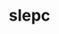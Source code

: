 ---
title: "slepc"
layout: cache
categories: [package, develop]
meta: {"compilers": ["cce@18.0.0", "gcc@11.4.0", "intel-oneapi-compilers@2024.1.0", "intel-oneapi-compilers@2025.1.0"], "num_specs": 186, "num_specs_by_stack": {"aws-pcluster-x86_64_v4": 38, "e4s": 75, "e4s-cray-rhel": 35, "e4s-neoverse-v2": 18, "e4s-oneapi": 20, "root": 186}, "oss": ["amzn2", "rhel8", "ubuntu22.04"], "platforms": ["linux"], "stacks": ["aws-pcluster-x86_64_v4", "e4s", "e4s-cray-rhel", "e4s-neoverse-v2", "e4s-oneapi", "root"], "targets": ["neoverse_v2", "x86_64_v3", "x86_64_v4"], "versions": ["3.23.0", "3.23.1"]}
spec_details: [{"compiler": "cce@18.0.0", "hash": "27gfxuhz5pes45gt76txolx5jkbp5k72", "os": "rhel8", "platform": "linux", "size": "-", "stacks": ["e4s-cray-rhel", "root"], "target": "x86_64_v3", "variants": ["+arpack", "~blopex", "build_system=generic", "~cuda", "~hpddm", "~rocm"], "versions": ["3.23.0"]}, {"compiler": "cce@18.0.0", "hash": "2bsawpqda7w7mj6xophmtef6mgb7ih33", "os": "rhel8", "platform": "linux", "size": "-", "stacks": ["e4s-cray-rhel", "root"], "target": "x86_64_v3", "variants": ["+arpack", "~blopex", "build_system=generic", "~cuda", "~hpddm", "~rocm"], "versions": ["3.23.1"]}, {"compiler": "intel-oneapi-compilers@2024.1.0", "hash": "2f6zjyigig2voe5uvmkeijcrdkrtgobh", "os": "amzn2", "platform": "linux", "size": "-", "stacks": ["aws-pcluster-x86_64_v4", "root"], "target": "x86_64_v4", "variants": ["~arpack", "~blopex", "build_system=generic", "~cuda", "~hpddm", "~rocm"], "versions": ["3.23.1"]}, {"compiler": "cce@18.0.0", "hash": "2i43zg6q4o3pk3lwzytka7blilibeumo", "os": "rhel8", "platform": "linux", "size": "-", "stacks": ["e4s-cray-rhel", "root"], "target": "x86_64_v3", "variants": ["+arpack", "~blopex", "build_system=generic", "~cuda", "~hpddm", "~rocm"], "versions": ["3.23.1"]}, {"compiler": "gcc@11.4.0", "hash": "2j65cq6zdee5sfxeg4gl2dbmkjtacb7h", "os": "ubuntu22.04", "platform": "linux", "size": "-", "stacks": ["e4s", "root"], "target": "x86_64_v3", "variants": ["+arpack", "~blopex", "build_system=generic", "~cuda", "~hpddm", "~rocm"], "versions": ["3.23.0"]}, {"compiler": "intel-oneapi-compilers@2025.1.0", "hash": "2lrkicjzwke3qc2zz6slg7zepv7ij5d4", "os": "ubuntu22.04", "platform": "linux", "size": "-", "stacks": ["e4s-oneapi", "root"], "target": "x86_64_v3", "variants": ["+arpack", "~blopex", "build_system=generic", "~cuda", "~hpddm", "~rocm"], "versions": ["3.23.0"]}, {"compiler": "gcc@11.4.0", "hash": "2oslyfpttppssawlw45xytoulqevx2d5", "os": "ubuntu22.04", "platform": "linux", "size": "-", "stacks": ["e4s", "root"], "target": "x86_64_v3", "variants": ["+arpack", "~blopex", "build_system=generic", "+cuda", "cuda_arch:=80", "~hpddm", "~rocm"], "versions": ["3.23.1"]}, {"compiler": "gcc@11.4.0", "hash": "2oufbbbqmympg25sapx33dacvyo7wbsm", "os": "ubuntu22.04", "platform": "linux", "size": "-", "stacks": ["e4s", "root"], "target": "x86_64_v3", "variants": ["+arpack", "~blopex", "build_system=generic", "+cuda", "cuda_arch:=90", "~hpddm", "~rocm"], "versions": ["3.23.1"]}, {"compiler": "gcc@11.4.0", "hash": "33kohiuxbpkuro45ixppny3dpjsl5tb4", "os": "ubuntu22.04", "platform": "linux", "size": "-", "stacks": ["e4s", "root"], "target": "x86_64_v3", "variants": ["+arpack", "~blopex", "build_system=generic", "~cuda", "~hpddm", "~rocm"], "versions": ["3.23.1"]}, {"compiler": "gcc@11.4.0", "hash": "3hkb3w25e2xmkp3rmkn2rghjlxq5jt53", "os": "ubuntu22.04", "platform": "linux", "size": "-", "stacks": ["e4s", "root"], "target": "x86_64_v3", "variants": ["+arpack", "~blopex", "build_system=generic", "+cuda", "cuda_arch:=80", "~hpddm", "~rocm"], "versions": ["3.23.1"]}, {"compiler": "intel-oneapi-compilers@2024.1.0", "hash": "3nkhobrlkq36rhie734tv4v7qwump4j2", "os": "amzn2", "platform": "linux", "size": "-", "stacks": ["aws-pcluster-x86_64_v4", "root"], "target": "x86_64_v3", "variants": ["~arpack", "~blopex", "build_system=generic", "~cuda", "~hpddm", "~rocm"], "versions": ["3.23.1"]}, {"compiler": "gcc@11.4.0", "hash": "3prm4jyogqxvizmjqr6nxoxlmjdno5sq", "os": "ubuntu22.04", "platform": "linux", "size": "-", "stacks": ["e4s", "root"], "target": "x86_64_v3", "variants": ["+arpack", "~blopex", "build_system=generic", "~cuda", "~hpddm", "~rocm"], "versions": ["3.23.0"]}, {"compiler": "intel-oneapi-compilers@2024.1.0", "hash": "3ta6lndnx6p2sesaxz73cqxbqkhghfjx", "os": "amzn2", "platform": "linux", "size": "-", "stacks": ["aws-pcluster-x86_64_v4", "root"], "target": "x86_64_v3", "variants": ["~arpack", "~blopex", "build_system=generic", "~cuda", "~hpddm", "~rocm"], "versions": ["3.23.1"]}, {"compiler": "gcc@11.4.0", "hash": "3uxfysap3rhlupgoff7o4yla34izqima", "os": "ubuntu22.04", "platform": "linux", "size": "-", "stacks": ["e4s-neoverse-v2", "root"], "target": "neoverse_v2", "variants": ["+arpack", "~blopex", "build_system=generic", "~cuda", "~hpddm", "~rocm"], "versions": ["3.23.1"]}, {"compiler": "intel-oneapi-compilers@2024.1.0", "hash": "3wl4mrfi6g6fei2zesdga4wovl3ei5g6", "os": "amzn2", "platform": "linux", "size": "-", "stacks": ["aws-pcluster-x86_64_v4", "root"], "target": "x86_64_v3", "variants": ["~arpack", "~blopex", "build_system=generic", "~cuda", "~hpddm", "~rocm"], "versions": ["3.23.1"]}, {"compiler": "cce@18.0.0", "hash": "4dcjyxvwfytcecsfjthyfgth6qa46nqw", "os": "rhel8", "platform": "linux", "size": "-", "stacks": ["e4s-cray-rhel", "root"], "target": "x86_64_v3", "variants": ["+arpack", "~blopex", "build_system=generic", "~cuda", "~hpddm", "~rocm"], "versions": ["3.23.0"]}, {"compiler": "intel-oneapi-compilers@2024.1.0", "hash": "4f57moetwscyqapvomazdceeg34hiwvk", "os": "amzn2", "platform": "linux", "size": "-", "stacks": ["aws-pcluster-x86_64_v4", "root"], "target": "x86_64_v4", "variants": ["~arpack", "~blopex", "build_system=generic", "~cuda", "~hpddm", "~rocm"], "versions": ["3.23.0"]}, {"compiler": "cce@18.0.0", "hash": "4w6o4cpvgyqpk6adggenw5iagqu7y4mo", "os": "rhel8", "platform": "linux", "size": "-", "stacks": ["e4s-cray-rhel", "root"], "target": "x86_64_v3", "variants": ["+arpack", "~blopex", "build_system=generic", "~cuda", "~hpddm", "~rocm"], "versions": ["3.23.1"]}, {"compiler": "intel-oneapi-compilers@2025.1.0", "hash": "5d55pff5bwgtytttjsbissrnd6svxrz6", "os": "ubuntu22.04", "platform": "linux", "size": "-", "stacks": ["e4s-oneapi", "root"], "target": "x86_64_v3", "variants": ["+arpack", "~blopex", "build_system=generic", "~cuda", "~hpddm", "~rocm"], "versions": ["3.23.0"]}, {"compiler": "intel-oneapi-compilers@2024.1.0", "hash": "5iuw4sx2ziaugu4ol5ii6wpj3ghgfddx", "os": "amzn2", "platform": "linux", "size": "-", "stacks": ["aws-pcluster-x86_64_v4", "root"], "target": "x86_64_v3", "variants": ["~arpack", "~blopex", "build_system=generic", "~cuda", "~hpddm", "~rocm"], "versions": ["3.23.0"]}, {"compiler": "gcc@11.4.0", "hash": "5j4f4w2pfrdx7w5a6jvenmr4fa7seto5", "os": "ubuntu22.04", "platform": "linux", "size": "-", "stacks": ["e4s", "root"], "target": "x86_64_v3", "variants": ["+arpack", "~blopex", "build_system=generic", "+cuda", "cuda_arch:=90", "~hpddm", "~rocm"], "versions": ["3.23.1"]}, {"compiler": "intel-oneapi-compilers@2025.1.0", "hash": "5sc6ngv34j7zhzp7o6m4cftuva2b2ipo", "os": "ubuntu22.04", "platform": "linux", "size": "-", "stacks": ["e4s-oneapi", "root"], "target": "x86_64_v3", "variants": ["+arpack", "~blopex", "build_system=generic", "~cuda", "~hpddm", "~rocm"], "versions": ["3.23.1"]}, {"compiler": "gcc@11.4.0", "hash": "5tqlcc6gq54n35lkhstkpw73tvufuz72", "os": "ubuntu22.04", "platform": "linux", "size": "-", "stacks": ["e4s", "root"], "target": "x86_64_v3", "variants": ["+arpack", "~blopex", "build_system=generic", "+cuda", "cuda_arch:=80", "~hpddm", "~rocm"], "versions": ["3.23.0"]}, {"compiler": "intel-oneapi-compilers@2024.1.0", "hash": "5u62vhfquva5refnpsvx2kfmxfek23g2", "os": "amzn2", "platform": "linux", "size": "-", "stacks": ["aws-pcluster-x86_64_v4", "root"], "target": "x86_64_v4", "variants": ["~arpack", "~blopex", "build_system=generic", "~cuda", "~hpddm", "~rocm"], "versions": ["3.23.1"]}, {"compiler": "intel-oneapi-compilers@2025.1.0", "hash": "65kr7bfyornswiwxinl5exmjgxgck6gc", "os": "ubuntu22.04", "platform": "linux", "size": "-", "stacks": ["e4s-oneapi", "root"], "target": "x86_64_v3", "variants": ["+arpack", "~blopex", "build_system=generic", "~cuda", "~hpddm", "~rocm"], "versions": ["3.23.1"]}, {"compiler": "gcc@11.4.0", "hash": "6bdnw44aziiwyxansejol5l6rti3rsij", "os": "ubuntu22.04", "platform": "linux", "size": "-", "stacks": ["e4s", "root"], "target": "x86_64_v3", "variants": ["+arpack", "~blopex", "build_system=generic", "~cuda", "~hpddm", "~rocm"], "versions": ["3.23.1"]}, {"compiler": "gcc@11.4.0", "hash": "6dzdvscepflzxryd6qu5mowwxujmjdxi", "os": "ubuntu22.04", "platform": "linux", "size": "-", "stacks": ["e4s", "root"], "target": "x86_64_v3", "variants": ["+arpack", "~blopex", "build_system=generic", "+cuda", "cuda_arch:=80", "~hpddm", "~rocm"], "versions": ["3.23.1"]}, {"compiler": "intel-oneapi-compilers@2024.1.0", "hash": "6hd6pr2w7hoproqzdnxj6n7bsltafiew", "os": "amzn2", "platform": "linux", "size": "-", "stacks": ["aws-pcluster-x86_64_v4", "root"], "target": "x86_64_v3", "variants": ["~arpack", "~blopex", "build_system=generic", "~cuda", "~hpddm", "~rocm"], "versions": ["3.23.1"]}, {"compiler": "gcc@11.4.0", "hash": "6qduwrodrtdhhsw6kaavyix3v4pf3qwl", "os": "ubuntu22.04", "platform": "linux", "size": "-", "stacks": ["e4s", "root"], "target": "x86_64_v3", "variants": ["+arpack", "~blopex", "build_system=generic", "~cuda", "~hpddm", "~rocm"], "versions": ["3.23.1"]}, {"compiler": "cce@18.0.0", "hash": "6yp4rr3zdlbd4gozmqlv3synhpsojxir", "os": "rhel8", "platform": "linux", "size": "-", "stacks": ["e4s-cray-rhel", "root"], "target": "x86_64_v3", "variants": ["+arpack", "~blopex", "build_system=generic", "~cuda", "~hpddm", "~rocm"], "versions": ["3.23.1"]}, {"compiler": "cce@18.0.0", "hash": "6zd5yh26g75eyvkmqouc3nfq6thfthjn", "os": "rhel8", "platform": "linux", "size": "-", "stacks": ["e4s-cray-rhel", "root"], "target": "x86_64_v3", "variants": ["+arpack", "~blopex", "build_system=generic", "~cuda", "~hpddm", "~rocm"], "versions": ["3.23.1"]}, {"compiler": "cce@18.0.0", "hash": "74kwnsmer2kk33pci76yqui52ja6pjhq", "os": "rhel8", "platform": "linux", "size": "-", "stacks": ["e4s-cray-rhel", "root"], "target": "x86_64_v3", "variants": ["+arpack", "~blopex", "build_system=generic", "~cuda", "~hpddm", "~rocm"], "versions": ["3.23.1"]}, {"compiler": "gcc@11.4.0", "hash": "753gnw7hw52tm742it2rba6uayifz7om", "os": "ubuntu22.04", "platform": "linux", "size": "-", "stacks": ["e4s", "root"], "target": "x86_64_v3", "variants": ["+arpack", "~blopex", "build_system=generic", "~cuda", "~hpddm", "~rocm"], "versions": ["3.23.1"]}, {"compiler": "gcc@11.4.0", "hash": "7li6732o3n5orrunq42veoyvaqe7tt6k", "os": "ubuntu22.04", "platform": "linux", "size": "-", "stacks": ["e4s", "root"], "target": "x86_64_v3", "variants": ["+arpack", "~blopex", "build_system=generic", "+cuda", "cuda_arch:=80", "~hpddm", "~rocm"], "versions": ["3.23.0"]}, {"compiler": "intel-oneapi-compilers@2024.1.0", "hash": "7ms4nslpwln5nzzcxlqmxtgstpfthsm3", "os": "amzn2", "platform": "linux", "size": "-", "stacks": ["aws-pcluster-x86_64_v4", "root"], "target": "x86_64_v4", "variants": ["~arpack", "~blopex", "build_system=generic", "~cuda", "~hpddm", "~rocm"], "versions": ["3.23.1"]}, {"compiler": "gcc@11.4.0", "hash": "7sccozuewzprhbcijxzpjglkf32segno", "os": "ubuntu22.04", "platform": "linux", "size": "-", "stacks": ["e4s", "root"], "target": "x86_64_v3", "variants": ["+arpack", "~blopex", "build_system=generic", "~cuda", "~hpddm", "~rocm"], "versions": ["3.23.1"]}, {"compiler": "intel-oneapi-compilers@2024.1.0", "hash": "a6vhlzlarx64n75563lfe65c2l5gf5kz", "os": "amzn2", "platform": "linux", "size": "-", "stacks": ["aws-pcluster-x86_64_v4", "root"], "target": "x86_64_v3", "variants": ["~arpack", "~blopex", "build_system=generic", "~cuda", "~hpddm", "~rocm"], "versions": ["3.23.1"]}, {"compiler": "gcc@11.4.0", "hash": "afr4ngjipi7ix36pd2jpp5x4zglvuotx", "os": "ubuntu22.04", "platform": "linux", "size": "-", "stacks": ["e4s", "root"], "target": "x86_64_v3", "variants": ["+arpack", "~blopex", "build_system=generic", "~cuda", "~hpddm", "~rocm"], "versions": ["3.23.0"]}, {"compiler": "intel-oneapi-compilers@2025.1.0", "hash": "ajbpae65bbzqlo5toov7vzjrmim3cc7b", "os": "ubuntu22.04", "platform": "linux", "size": "-", "stacks": ["e4s-oneapi", "root"], "target": "x86_64_v3", "variants": ["+arpack", "~blopex", "build_system=generic", "~cuda", "~hpddm", "~rocm"], "versions": ["3.23.1"]}, {"compiler": "gcc@11.4.0", "hash": "anb32dunrh3zhvuy3b6jroxqxbu42raf", "os": "ubuntu22.04", "platform": "linux", "size": "-", "stacks": ["e4s", "root"], "target": "x86_64_v3", "variants": ["+arpack", "~blopex", "build_system=generic", "~cuda", "~hpddm", "~rocm"], "versions": ["3.23.1"]}, {"compiler": "intel-oneapi-compilers@2024.1.0", "hash": "anwllnazvyjjqsizeh47ym3lfurq3a6e", "os": "amzn2", "platform": "linux", "size": "-", "stacks": ["aws-pcluster-x86_64_v4", "root"], "target": "x86_64_v4", "variants": ["~arpack", "~blopex", "build_system=generic", "~cuda", "~hpddm", "~rocm"], "versions": ["3.23.0"]}, {"compiler": "gcc@11.4.0", "hash": "aouh6rsu4vqwaduqgzh2pknxf77tdrxr", "os": "ubuntu22.04", "platform": "linux", "size": "-", "stacks": ["e4s-neoverse-v2", "root"], "target": "neoverse_v2", "variants": ["+arpack", "~blopex", "build_system=generic", "~cuda", "~hpddm", "~rocm"], "versions": ["3.23.1"]}, {"compiler": "cce@18.0.0", "hash": "babrrdwe52ep7sbb5jhkbkujd6tptzu7", "os": "rhel8", "platform": "linux", "size": "-", "stacks": ["e4s-cray-rhel", "root"], "target": "x86_64_v3", "variants": ["+arpack", "~blopex", "build_system=generic", "~cuda", "~hpddm", "~rocm"], "versions": ["3.23.1"]}, {"compiler": "gcc@11.4.0", "hash": "bb74aqzv4e2nltj4v4v56cyz32nwwkzz", "os": "ubuntu22.04", "platform": "linux", "size": "-", "stacks": ["e4s", "root"], "target": "x86_64_v3", "variants": ["+arpack", "~blopex", "build_system=generic", "~cuda", "~hpddm", "~rocm"], "versions": ["3.23.0"]}, {"compiler": "gcc@11.4.0", "hash": "bld7kchtqfrzvahyy2zkw2hcynh6bwvj", "os": "ubuntu22.04", "platform": "linux", "size": "-", "stacks": ["e4s", "root"], "target": "x86_64_v3", "variants": ["+arpack", "~blopex", "build_system=generic", "+cuda", "cuda_arch:=80", "~hpddm", "~rocm"], "versions": ["3.23.1"]}, {"compiler": "gcc@11.4.0", "hash": "blv3ld6y3owowqsp2aws7r3xivcmdlfb", "os": "ubuntu22.04", "platform": "linux", "size": "-", "stacks": ["e4s", "root"], "target": "x86_64_v3", "variants": ["+arpack", "~blopex", "build_system=generic", "~cuda", "~hpddm", "~rocm"], "versions": ["3.23.1"]}, {"compiler": "intel-oneapi-compilers@2025.1.0", "hash": "bqixr4zglhjvusbnr7d73evfpo4gdzwn", "os": "ubuntu22.04", "platform": "linux", "size": "-", "stacks": ["e4s-oneapi", "root"], "target": "x86_64_v3", "variants": ["+arpack", "~blopex", "build_system=generic", "~cuda", "~hpddm", "~rocm"], "versions": ["3.23.0"]}, {"compiler": "intel-oneapi-compilers@2025.1.0", "hash": "btcpwfu3kiexu4gdvuobf2rboxgp3kxy", "os": "ubuntu22.04", "platform": "linux", "size": "-", "stacks": ["e4s-oneapi", "root"], "target": "x86_64_v3", "variants": ["+arpack", "~blopex", "build_system=generic", "~cuda", "~hpddm", "~rocm"], "versions": ["3.23.1"]}, {"compiler": "gcc@11.4.0", "hash": "btg2qv54ehixev2vfn4whvtbfubwwjqn", "os": "ubuntu22.04", "platform": "linux", "size": "-", "stacks": ["e4s", "root"], "target": "x86_64_v3", "variants": ["+arpack", "~blopex", "build_system=generic", "+cuda", "cuda_arch:=80", "~hpddm", "~rocm"], "versions": ["3.23.1"]}, {"compiler": "gcc@11.4.0", "hash": "bvbsgolpcsf2d3o4uwcxp46ntedt3sa2", "os": "ubuntu22.04", "platform": "linux", "size": "-", "stacks": ["e4s", "root"], "target": "x86_64_v3", "variants": ["+arpack", "~blopex", "build_system=generic", "+cuda", "cuda_arch:=80", "~hpddm", "~rocm"], "versions": ["3.23.1"]}, {"compiler": "gcc@11.4.0", "hash": "bvjqb2kwa7mneypcs7lgpeavhv5hzbmi", "os": "ubuntu22.04", "platform": "linux", "size": "-", "stacks": ["e4s", "root"], "target": "x86_64_v3", "variants": ["+arpack", "~blopex", "build_system=generic", "~cuda", "~hpddm", "~rocm"], "versions": ["3.23.1"]}, {"compiler": "cce@18.0.0", "hash": "bwjkrvtur7pe37eflyoqqpzcgg3jfi4y", "os": "rhel8", "platform": "linux", "size": "-", "stacks": ["e4s-cray-rhel", "root"], "target": "x86_64_v3", "variants": ["+arpack", "~blopex", "build_system=generic", "~cuda", "~hpddm", "~rocm"], "versions": ["3.23.1"]}, {"compiler": "gcc@11.4.0", "hash": "c2cewm27alsdbbrj7jbhge66fem3xdr7", "os": "ubuntu22.04", "platform": "linux", "size": "-", "stacks": ["e4s", "root"], "target": "x86_64_v3", "variants": ["+arpack", "~blopex", "build_system=generic", "+cuda", "cuda_arch:=90", "~hpddm", "~rocm"], "versions": ["3.23.1"]}, {"compiler": "gcc@11.4.0", "hash": "c3vdyrjaqnaxasc6bme6niwsrlq3c7jn", "os": "ubuntu22.04", "platform": "linux", "size": "-", "stacks": ["e4s", "root"], "target": "x86_64_v3", "variants": ["+arpack", "~blopex", "build_system=generic", "+cuda", "cuda_arch:=90", "~hpddm", "~rocm"], "versions": ["3.23.1"]}, {"compiler": "gcc@11.4.0", "hash": "cde2qt5jjehfcaapkrepmqjm6izoq64j", "os": "ubuntu22.04", "platform": "linux", "size": "-", "stacks": ["e4s-neoverse-v2", "root"], "target": "neoverse_v2", "variants": ["+arpack", "~blopex", "build_system=generic", "~cuda", "~hpddm", "~rocm"], "versions": ["3.23.0"]}, {"compiler": "intel-oneapi-compilers@2024.1.0", "hash": "ckcaef6ocux5f5pify3kqtz3z4zabkyu", "os": "amzn2", "platform": "linux", "size": "-", "stacks": ["aws-pcluster-x86_64_v4", "root"], "target": "x86_64_v4", "variants": ["~arpack", "~blopex", "build_system=generic", "~cuda", "~hpddm", "~rocm"], "versions": ["3.23.1"]}, {"compiler": "cce@18.0.0", "hash": "cmfzhkkivwe6udr7kzildvcgovhawzun", "os": "rhel8", "platform": "linux", "size": "-", "stacks": ["e4s-cray-rhel", "root"], "target": "x86_64_v3", "variants": ["+arpack", "~blopex", "build_system=generic", "~cuda", "~hpddm", "~rocm"], "versions": ["3.23.0"]}, {"compiler": "cce@18.0.0", "hash": "cupolc7ju6bwpxfz66eahyktuex3lwtu", "os": "rhel8", "platform": "linux", "size": "-", "stacks": ["e4s-cray-rhel", "root"], "target": "x86_64_v3", "variants": ["+arpack", "~blopex", "build_system=generic", "~cuda", "~hpddm", "~rocm"], "versions": ["3.23.1"]}, {"compiler": "intel-oneapi-compilers@2024.1.0", "hash": "cvrcfxzylrtppupiq2j2lujcrnxd2nhg", "os": "amzn2", "platform": "linux", "size": "-", "stacks": ["aws-pcluster-x86_64_v4", "root"], "target": "x86_64_v4", "variants": ["~arpack", "~blopex", "build_system=generic", "~cuda", "~hpddm", "~rocm"], "versions": ["3.23.0"]}, {"compiler": "gcc@11.4.0", "hash": "czwwvhjocxvhk3krveq47xypax7by75s", "os": "ubuntu22.04", "platform": "linux", "size": "-", "stacks": ["e4s", "root"], "target": "x86_64_v3", "variants": ["+arpack", "~blopex", "build_system=generic", "+cuda", "cuda_arch:=80", "~hpddm", "~rocm"], "versions": ["3.23.1"]}, {"compiler": "cce@18.0.0", "hash": "d77o5vjaxy6jwjd7njd7erefqwybxn3d", "os": "rhel8", "platform": "linux", "size": "-", "stacks": ["e4s-cray-rhel", "root"], "target": "x86_64_v3", "variants": ["+arpack", "~blopex", "build_system=generic", "~cuda", "~hpddm", "~rocm"], "versions": ["3.23.1"]}, {"compiler": "cce@18.0.0", "hash": "dagyxznjxys7fokeoiovuqaki2fzbb4t", "os": "rhel8", "platform": "linux", "size": "-", "stacks": ["e4s-cray-rhel", "root"], "target": "x86_64_v3", "variants": ["+arpack", "~blopex", "build_system=generic", "~cuda", "~hpddm", "~rocm"], "versions": ["3.23.1"]}, {"compiler": "gcc@11.4.0", "hash": "dcqkmlapzbcpos55njybwvhjdin3qdm3", "os": "ubuntu22.04", "platform": "linux", "size": "-", "stacks": ["e4s", "root"], "target": "x86_64_v3", "variants": ["+arpack", "~blopex", "build_system=generic", "+cuda", "cuda_arch:=90", "~hpddm", "~rocm"], "versions": ["3.23.1"]}, {"compiler": "gcc@11.4.0", "hash": "dtzo7acdilrrm6fwez2i3rx7ub5kpn5k", "os": "ubuntu22.04", "platform": "linux", "size": "-", "stacks": ["e4s", "root"], "target": "x86_64_v3", "variants": ["+arpack", "~blopex", "build_system=generic", "+cuda", "cuda_arch:=90", "~hpddm", "~rocm"], "versions": ["3.23.1"]}, {"compiler": "cce@18.0.0", "hash": "ecpjj6c7qqhh2mzm4hanvu4i24s7eako", "os": "rhel8", "platform": "linux", "size": "-", "stacks": ["e4s-cray-rhel", "root"], "target": "x86_64_v3", "variants": ["+arpack", "~blopex", "build_system=generic", "~cuda", "~hpddm", "~rocm"], "versions": ["3.23.0"]}, {"compiler": "gcc@11.4.0", "hash": "eoislysmigpa26yle3jzt3xlyx2nyqqu", "os": "ubuntu22.04", "platform": "linux", "size": "-", "stacks": ["e4s-neoverse-v2", "root"], "target": "neoverse_v2", "variants": ["+arpack", "~blopex", "build_system=generic", "~cuda", "~hpddm", "~rocm"], "versions": ["3.23.1"]}, {"compiler": "cce@18.0.0", "hash": "erd44jdd27hy2c4o65yahnqh6yfxohcf", "os": "rhel8", "platform": "linux", "size": "-", "stacks": ["e4s-cray-rhel", "root"], "target": "x86_64_v3", "variants": ["+arpack", "~blopex", "build_system=generic", "~cuda", "~hpddm", "~rocm"], "versions": ["3.23.1"]}, {"compiler": "gcc@11.4.0", "hash": "f44wjzt4wdklf7pxsqvyhh7uyssswtvo", "os": "ubuntu22.04", "platform": "linux", "size": "-", "stacks": ["e4s", "root"], "target": "x86_64_v3", "variants": ["+arpack", "~blopex", "build_system=generic", "+cuda", "cuda_arch:=80", "~hpddm", "~rocm"], "versions": ["3.23.1"]}, {"compiler": "cce@18.0.0", "hash": "ficnib6jzqsekobwi764tetoilu6sqe7", "os": "rhel8", "platform": "linux", "size": "-", "stacks": ["e4s-cray-rhel", "root"], "target": "x86_64_v3", "variants": ["+arpack", "~blopex", "build_system=generic", "~cuda", "~hpddm", "~rocm"], "versions": ["3.23.0"]}, {"compiler": "cce@18.0.0", "hash": "fql2vlu5hzqwql6ixzy5fh4gp5retzt7", "os": "rhel8", "platform": "linux", "size": "-", "stacks": ["e4s-cray-rhel", "root"], "target": "x86_64_v3", "variants": ["+arpack", "~blopex", "build_system=generic", "~cuda", "~hpddm", "~rocm"], "versions": ["3.23.1"]}, {"compiler": "cce@18.0.0", "hash": "fyxhlpvp63sekpgo2ro7jj536r7ov4qp", "os": "rhel8", "platform": "linux", "size": "-", "stacks": ["e4s-cray-rhel", "root"], "target": "x86_64_v3", "variants": ["+arpack", "~blopex", "build_system=generic", "~cuda", "~hpddm", "~rocm"], "versions": ["3.23.0"]}, {"compiler": "intel-oneapi-compilers@2024.1.0", "hash": "g542pysk4lehbqudw3ugzyzhepijbgeb", "os": "amzn2", "platform": "linux", "size": "-", "stacks": ["aws-pcluster-x86_64_v4", "root"], "target": "x86_64_v3", "variants": ["~arpack", "~blopex", "build_system=generic", "~cuda", "~hpddm", "~rocm"], "versions": ["3.23.0"]}, {"compiler": "gcc@11.4.0", "hash": "gfd3moiob7lgfn4njj7sswptiqgk73dr", "os": "ubuntu22.04", "platform": "linux", "size": "-", "stacks": ["e4s", "root"], "target": "x86_64_v3", "variants": ["+arpack", "~blopex", "build_system=generic", "+cuda", "cuda_arch:=80", "~hpddm", "~rocm"], "versions": ["3.23.0"]}, {"compiler": "gcc@11.4.0", "hash": "giauxjmtp475w7outuxdqtqz2th6vric", "os": "ubuntu22.04", "platform": "linux", "size": "-", "stacks": ["e4s-neoverse-v2", "root"], "target": "neoverse_v2", "variants": ["+arpack", "~blopex", "build_system=generic", "~cuda", "~hpddm", "~rocm"], "versions": ["3.23.1"]}, {"compiler": "gcc@11.4.0", "hash": "gjr2n2whhfe3q3lr7uyddftu7fmkugvo", "os": "ubuntu22.04", "platform": "linux", "size": "-", "stacks": ["e4s", "root"], "target": "x86_64_v3", "variants": ["+arpack", "~blopex", "build_system=generic", "~cuda", "~hpddm", "~rocm"], "versions": ["3.23.1"]}, {"compiler": "gcc@11.4.0", "hash": "gmsmm64r32mqnxizps54syofe65vizy7", "os": "ubuntu22.04", "platform": "linux", "size": "-", "stacks": ["e4s-neoverse-v2", "root"], "target": "neoverse_v2", "variants": ["+arpack", "~blopex", "build_system=generic", "~cuda", "~hpddm", "~rocm"], "versions": ["3.23.1"]}, {"compiler": "cce@18.0.0", "hash": "goluxvqpzvswzcdstz6yvdjtckn5ooil", "os": "rhel8", "platform": "linux", "size": "-", "stacks": ["e4s-cray-rhel", "root"], "target": "x86_64_v3", "variants": ["+arpack", "~blopex", "build_system=generic", "~cuda", "~hpddm", "~rocm"], "versions": ["3.23.0"]}, {"compiler": "gcc@11.4.0", "hash": "gqikfhu7c6pnvwpkzzebdyfho5hjq2cd", "os": "ubuntu22.04", "platform": "linux", "size": "-", "stacks": ["e4s", "root"], "target": "x86_64_v3", "variants": ["+arpack", "~blopex", "build_system=generic", "~cuda", "~hpddm", "~rocm"], "versions": ["3.23.1"]}, {"compiler": "intel-oneapi-compilers@2024.1.0", "hash": "gvrj7pzwxlyxeda5jtkdhocz7ma36lbc", "os": "amzn2", "platform": "linux", "size": "-", "stacks": ["aws-pcluster-x86_64_v4", "root"], "target": "x86_64_v4", "variants": ["~arpack", "~blopex", "build_system=generic", "~cuda", "~hpddm", "~rocm"], "versions": ["3.23.1"]}, {"compiler": "intel-oneapi-compilers@2024.1.0", "hash": "gw6zsr42c2m5tivgon6d376vkcne3njh", "os": "amzn2", "platform": "linux", "size": "-", "stacks": ["aws-pcluster-x86_64_v4", "root"], "target": "x86_64_v4", "variants": ["~arpack", "~blopex", "build_system=generic", "~cuda", "~hpddm", "~rocm"], "versions": ["3.23.0"]}, {"compiler": "intel-oneapi-compilers@2025.1.0", "hash": "h42nrpvryzdz55cwgztlbmqqx53jvs5n", "os": "ubuntu22.04", "platform": "linux", "size": "-", "stacks": ["e4s-oneapi", "root"], "target": "x86_64_v3", "variants": ["+arpack", "~blopex", "build_system=generic", "~cuda", "~hpddm", "~rocm"], "versions": ["3.23.0"]}, {"compiler": "gcc@11.4.0", "hash": "hqdc5lppfkkda5fohhlnjioq4gpcavf6", "os": "ubuntu22.04", "platform": "linux", "size": "-", "stacks": ["e4s", "root"], "target": "x86_64_v3", "variants": ["+arpack", "~blopex", "build_system=generic", "~cuda", "~hpddm", "~rocm"], "versions": ["3.23.1"]}, {"compiler": "intel-oneapi-compilers@2024.1.0", "hash": "icbdhxze3plstmqrp2gsvgyg6re6mq3f", "os": "amzn2", "platform": "linux", "size": "-", "stacks": ["aws-pcluster-x86_64_v4", "root"], "target": "x86_64_v4", "variants": ["~arpack", "~blopex", "build_system=generic", "~cuda", "~hpddm", "~rocm"], "versions": ["3.23.1"]}, {"compiler": "gcc@11.4.0", "hash": "igp6zonmcudxjun5g6bm36i7ayknd4va", "os": "ubuntu22.04", "platform": "linux", "size": "-", "stacks": ["e4s-neoverse-v2", "root"], "target": "neoverse_v2", "variants": ["+arpack", "~blopex", "build_system=generic", "~cuda", "~hpddm", "~rocm"], "versions": ["3.23.0"]}, {"compiler": "gcc@11.4.0", "hash": "igxqxkqkold7uvmldlgfr7ndh45seoye", "os": "ubuntu22.04", "platform": "linux", "size": "-", "stacks": ["e4s", "root"], "target": "x86_64_v3", "variants": ["+arpack", "~blopex", "build_system=generic", "+cuda", "cuda_arch:=90", "~hpddm", "~rocm"], "versions": ["3.23.1"]}, {"compiler": "gcc@11.4.0", "hash": "ijbcgx4qa7fu3btzukszmc2oxdyrqyzd", "os": "ubuntu22.04", "platform": "linux", "size": "-", "stacks": ["e4s", "root"], "target": "x86_64_v3", "variants": ["+arpack", "~blopex", "build_system=generic", "~cuda", "~hpddm", "~rocm"], "versions": ["3.23.1"]}, {"compiler": "intel-oneapi-compilers@2024.1.0", "hash": "ilomz62fqsvmqjyi4jc2n6yrctsey63x", "os": "amzn2", "platform": "linux", "size": "-", "stacks": ["aws-pcluster-x86_64_v4", "root"], "target": "x86_64_v3", "variants": ["~arpack", "~blopex", "build_system=generic", "~cuda", "~hpddm", "~rocm"], "versions": ["3.23.0"]}, {"compiler": "gcc@11.4.0", "hash": "irusctuh744cfm2cjzutofgjqxytkpdt", "os": "ubuntu22.04", "platform": "linux", "size": "-", "stacks": ["e4s", "root"], "target": "x86_64_v3", "variants": ["+arpack", "~blopex", "build_system=generic", "+cuda", "cuda_arch:=90", "~hpddm", "~rocm"], "versions": ["3.23.0"]}, {"compiler": "intel-oneapi-compilers@2024.1.0", "hash": "j4zkd654wx2yugsl6ttdne52vceilzgf", "os": "amzn2", "platform": "linux", "size": "-", "stacks": ["aws-pcluster-x86_64_v4", "root"], "target": "x86_64_v4", "variants": ["~arpack", "~blopex", "build_system=generic", "~cuda", "~hpddm", "~rocm"], "versions": ["3.23.1"]}, {"compiler": "gcc@11.4.0", "hash": "jcju57canvzptetdamd2tnnmgz2ankqp", "os": "ubuntu22.04", "platform": "linux", "size": "-", "stacks": ["e4s", "root"], "target": "x86_64_v3", "variants": ["+arpack", "~blopex", "build_system=generic", "~cuda", "~hpddm", "~rocm"], "versions": ["3.23.0"]}, {"compiler": "gcc@11.4.0", "hash": "jdgoytrvnp33iqsivcszf2v5iy3wk6xj", "os": "ubuntu22.04", "platform": "linux", "size": "-", "stacks": ["e4s", "root"], "target": "x86_64_v3", "variants": ["+arpack", "~blopex", "build_system=generic", "~cuda", "~hpddm", "~rocm"], "versions": ["3.23.1"]}, {"compiler": "cce@18.0.0", "hash": "jlusc3g76mr6oug7jhnwppu5lxy2nf2q", "os": "rhel8", "platform": "linux", "size": "-", "stacks": ["e4s-cray-rhel", "root"], "target": "x86_64_v3", "variants": ["+arpack", "~blopex", "build_system=generic", "~cuda", "~hpddm", "~rocm"], "versions": ["3.23.0"]}, {"compiler": "cce@18.0.0", "hash": "jorjq7gozkbh7ygfhks24yh5uxwfzwoo", "os": "rhel8", "platform": "linux", "size": "-", "stacks": ["e4s-cray-rhel", "root"], "target": "x86_64_v3", "variants": ["+arpack", "~blopex", "build_system=generic", "~cuda", "~hpddm", "~rocm"], "versions": ["3.23.1"]}, {"compiler": "intel-oneapi-compilers@2024.1.0", "hash": "jso5e5mq5rbznaqi6x2iwbve55mvw3pv", "os": "amzn2", "platform": "linux", "size": "-", "stacks": ["aws-pcluster-x86_64_v4", "root"], "target": "x86_64_v3", "variants": ["~arpack", "~blopex", "build_system=generic", "~cuda", "~hpddm", "~rocm"], "versions": ["3.23.1"]}, {"compiler": "gcc@11.4.0", "hash": "k5p4p67go7pvlrfkg4f6xavitufwkzki", "os": "ubuntu22.04", "platform": "linux", "size": "-", "stacks": ["e4s-neoverse-v2", "root"], "target": "neoverse_v2", "variants": ["+arpack", "~blopex", "build_system=generic", "~cuda", "~hpddm", "~rocm"], "versions": ["3.23.1"]}, {"compiler": "cce@18.0.0", "hash": "kh2mgalezmdi6qefermtzissq4tb3dre", "os": "rhel8", "platform": "linux", "size": "-", "stacks": ["e4s-cray-rhel", "root"], "target": "x86_64_v3", "variants": ["+arpack", "~blopex", "build_system=generic", "~cuda", "~hpddm", "~rocm"], "versions": ["3.23.1"]}, {"compiler": "intel-oneapi-compilers@2025.1.0", "hash": "khxntpaafntya6cwece62buenkleromm", "os": "ubuntu22.04", "platform": "linux", "size": "-", "stacks": ["e4s-oneapi", "root"], "target": "x86_64_v3", "variants": ["+arpack", "~blopex", "build_system=generic", "~cuda", "~hpddm", "~rocm"], "versions": ["3.23.1"]}, {"compiler": "gcc@11.4.0", "hash": "kq4alv6bnnljmmwbzts2opkyjudni4b6", "os": "ubuntu22.04", "platform": "linux", "size": "-", "stacks": ["e4s", "root"], "target": "x86_64_v3", "variants": ["+arpack", "~blopex", "build_system=generic", "~cuda", "~hpddm", "~rocm"], "versions": ["3.23.0"]}, {"compiler": "gcc@11.4.0", "hash": "kqgwd3tj3vd5b7u3irl3z3ndmbd5z73i", "os": "ubuntu22.04", "platform": "linux", "size": "-", "stacks": ["e4s", "root"], "target": "x86_64_v3", "variants": ["+arpack", "~blopex", "build_system=generic", "~cuda", "~hpddm", "~rocm"], "versions": ["3.23.1"]}, {"compiler": "gcc@11.4.0", "hash": "kyu46nlkwamlnqcr2ztoecxqsa66hcsq", "os": "ubuntu22.04", "platform": "linux", "size": "-", "stacks": ["e4s-neoverse-v2", "root"], "target": "neoverse_v2", "variants": ["+arpack", "~blopex", "build_system=generic", "~cuda", "~hpddm", "~rocm"], "versions": ["3.23.1"]}, {"compiler": "gcc@11.4.0", "hash": "l26wkkmo4tfh7alcbs5nijk75ipggnhg", "os": "ubuntu22.04", "platform": "linux", "size": "-", "stacks": ["e4s", "root"], "target": "x86_64_v3", "variants": ["+arpack", "~blopex", "build_system=generic", "+cuda", "cuda_arch:=80", "~hpddm", "~rocm"], "versions": ["3.23.1"]}, {"compiler": "gcc@11.4.0", "hash": "ldo6dix5fw4pdtnetz7vgizyen2wbha6", "os": "ubuntu22.04", "platform": "linux", "size": "-", "stacks": ["e4s", "root"], "target": "x86_64_v3", "variants": ["+arpack", "~blopex", "build_system=generic", "+cuda", "cuda_arch:=80", "~hpddm", "~rocm"], "versions": ["3.23.1"]}, {"compiler": "intel-oneapi-compilers@2024.1.0", "hash": "leegrzzvbbxrcyebwxszi5nzmn4bs75g", "os": "amzn2", "platform": "linux", "size": "-", "stacks": ["aws-pcluster-x86_64_v4", "root"], "target": "x86_64_v3", "variants": ["~arpack", "~blopex", "build_system=generic", "~cuda", "~hpddm", "~rocm"], "versions": ["3.23.0"]}, {"compiler": "intel-oneapi-compilers@2024.1.0", "hash": "lnmv6vuzbb3sltc2oj7iiiccpoc5xoon", "os": "amzn2", "platform": "linux", "size": "-", "stacks": ["aws-pcluster-x86_64_v4", "root"], "target": "x86_64_v3", "variants": ["~arpack", "~blopex", "build_system=generic", "~cuda", "~hpddm", "~rocm"], "versions": ["3.23.0"]}, {"compiler": "intel-oneapi-compilers@2024.1.0", "hash": "lpec2qk5xkhkes6t6fx5vwd3zpo73dpe", "os": "amzn2", "platform": "linux", "size": "-", "stacks": ["aws-pcluster-x86_64_v4", "root"], "target": "x86_64_v4", "variants": ["~arpack", "~blopex", "build_system=generic", "~cuda", "~hpddm", "~rocm"], "versions": ["3.23.1"]}, {"compiler": "intel-oneapi-compilers@2025.1.0", "hash": "lypwq32e3s7krx3obcixgmcrvnbois6k", "os": "ubuntu22.04", "platform": "linux", "size": "-", "stacks": ["e4s-oneapi", "root"], "target": "x86_64_v3", "variants": ["+arpack", "~blopex", "build_system=generic", "~cuda", "~hpddm", "~rocm"], "versions": ["3.23.0"]}, {"compiler": "gcc@11.4.0", "hash": "lzixub7a5quydao4mzuv7cgzv3tmnnd3", "os": "ubuntu22.04", "platform": "linux", "size": "-", "stacks": ["e4s", "root"], "target": "x86_64_v3", "variants": ["+arpack", "~blopex", "build_system=generic", "~cuda", "~hpddm", "~rocm"], "versions": ["3.23.1"]}, {"compiler": "intel-oneapi-compilers@2024.1.0", "hash": "m3wpqbvo57rmyqxj4kidd2fqkhn7xyv3", "os": "amzn2", "platform": "linux", "size": "-", "stacks": ["aws-pcluster-x86_64_v4", "root"], "target": "x86_64_v3", "variants": ["~arpack", "~blopex", "build_system=generic", "~cuda", "~hpddm", "~rocm"], "versions": ["3.23.1"]}, {"compiler": "cce@18.0.0", "hash": "mpiylh2vqh5ut7kfrefh6igt3pw4otmz", "os": "rhel8", "platform": "linux", "size": "-", "stacks": ["e4s-cray-rhel", "root"], "target": "x86_64_v3", "variants": ["+arpack", "~blopex", "build_system=generic", "~cuda", "~hpddm", "~rocm"], "versions": ["3.23.0"]}, {"compiler": "cce@18.0.0", "hash": "mv4dk3xrkh7y43pi5kuzh4eku7eywz3v", "os": "rhel8", "platform": "linux", "size": "-", "stacks": ["e4s-cray-rhel", "root"], "target": "x86_64_v3", "variants": ["+arpack", "~blopex", "build_system=generic", "~cuda", "~hpddm", "~rocm"], "versions": ["3.23.0"]}, {"compiler": "intel-oneapi-compilers@2024.1.0", "hash": "n53ozlathmn324haxy626hjq6zmbvh3g", "os": "amzn2", "platform": "linux", "size": "-", "stacks": ["aws-pcluster-x86_64_v4", "root"], "target": "x86_64_v4", "variants": ["~arpack", "~blopex", "build_system=generic", "~cuda", "~hpddm", "~rocm"], "versions": ["3.23.1"]}, {"compiler": "gcc@11.4.0", "hash": "nedheasmrlbus4f63rzy73zlq2krixa7", "os": "ubuntu22.04", "platform": "linux", "size": "-", "stacks": ["e4s-neoverse-v2", "root"], "target": "neoverse_v2", "variants": ["+arpack", "~blopex", "build_system=generic", "~cuda", "~hpddm", "~rocm"], "versions": ["3.23.1"]}, {"compiler": "gcc@11.4.0", "hash": "nm4oy6ntrqbzea67joifbxeqk5dbbnsf", "os": "ubuntu22.04", "platform": "linux", "size": "-", "stacks": ["e4s", "root"], "target": "x86_64_v3", "variants": ["+arpack", "~blopex", "build_system=generic", "+cuda", "cuda_arch:=90", "~hpddm", "~rocm"], "versions": ["3.23.0"]}, {"compiler": "gcc@11.4.0", "hash": "nrnzq6wdrsfsbk37br5m6khj7rxz2ntt", "os": "ubuntu22.04", "platform": "linux", "size": "-", "stacks": ["e4s", "root"], "target": "x86_64_v3", "variants": ["+arpack", "~blopex", "build_system=generic", "~cuda", "~hpddm", "~rocm"], "versions": ["3.23.0"]}, {"compiler": "gcc@11.4.0", "hash": "nwymnj2jqqy7vl42fafacva65anod43h", "os": "ubuntu22.04", "platform": "linux", "size": "-", "stacks": ["e4s", "root"], "target": "x86_64_v3", "variants": ["+arpack", "~blopex", "build_system=generic", "~cuda", "~hpddm", "~rocm"], "versions": ["3.23.0"]}, {"compiler": "cce@18.0.0", "hash": "o4jevgbxx7f2w3peslbjhr6afeuh33hx", "os": "rhel8", "platform": "linux", "size": "-", "stacks": ["e4s-cray-rhel", "root"], "target": "x86_64_v3", "variants": ["+arpack", "~blopex", "build_system=generic", "~cuda", "~hpddm", "~rocm"], "versions": ["3.23.1"]}, {"compiler": "gcc@11.4.0", "hash": "ok7lyvthelxnmldlg6ybclf24s4ndyqx", "os": "ubuntu22.04", "platform": "linux", "size": "-", "stacks": ["e4s", "root"], "target": "x86_64_v3", "variants": ["+arpack", "~blopex", "build_system=generic", "+cuda", "cuda_arch:=80", "~hpddm", "~rocm"], "versions": ["3.23.0"]}, {"compiler": "gcc@11.4.0", "hash": "okkedwshcuwemfugoxijryu5v3ekguve", "os": "ubuntu22.04", "platform": "linux", "size": "-", "stacks": ["e4s-neoverse-v2", "root"], "target": "neoverse_v2", "variants": ["+arpack", "~blopex", "build_system=generic", "~cuda", "~hpddm", "~rocm"], "versions": ["3.23.1"]}, {"compiler": "gcc@11.4.0", "hash": "okksid5iruaoakqppic5lyd7zlxrouir", "os": "ubuntu22.04", "platform": "linux", "size": "-", "stacks": ["e4s", "root"], "target": "x86_64_v3", "variants": ["+arpack", "~blopex", "build_system=generic", "~cuda", "~hpddm", "~rocm"], "versions": ["3.23.1"]}, {"compiler": "intel-oneapi-compilers@2024.1.0", "hash": "omo5cb5xgo77paqgkzrywoxofqdjbwlb", "os": "amzn2", "platform": "linux", "size": "-", "stacks": ["aws-pcluster-x86_64_v4", "root"], "target": "x86_64_v4", "variants": ["~arpack", "~blopex", "build_system=generic", "~cuda", "~hpddm", "~rocm"], "versions": ["3.23.1"]}, {"compiler": "gcc@11.4.0", "hash": "orffgxzdlwelxmvq7xdi6zex3edy6vlw", "os": "ubuntu22.04", "platform": "linux", "size": "-", "stacks": ["e4s-neoverse-v2", "root"], "target": "neoverse_v2", "variants": ["+arpack", "~blopex", "build_system=generic", "~cuda", "~hpddm", "~rocm"], "versions": ["3.23.0"]}, {"compiler": "intel-oneapi-compilers@2024.1.0", "hash": "p2w3i5qj2nh5lqm4xs7bmzfqh7kfc2wj", "os": "amzn2", "platform": "linux", "size": "-", "stacks": ["aws-pcluster-x86_64_v4", "root"], "target": "x86_64_v4", "variants": ["~arpack", "~blopex", "build_system=generic", "~cuda", "~hpddm", "~rocm"], "versions": ["3.23.1"]}, {"compiler": "gcc@11.4.0", "hash": "pcfhot6snx3q2cxeixdoyzcbiliprfw4", "os": "ubuntu22.04", "platform": "linux", "size": "-", "stacks": ["e4s", "root"], "target": "x86_64_v3", "variants": ["+arpack", "~blopex", "build_system=generic", "+cuda", "cuda_arch:=90", "~hpddm", "~rocm"], "versions": ["3.23.0"]}, {"compiler": "intel-oneapi-compilers@2025.1.0", "hash": "pgzgyoh4d6nbj2bl7qpunqf7dqcc6ezw", "os": "ubuntu22.04", "platform": "linux", "size": "-", "stacks": ["e4s-oneapi", "root"], "target": "x86_64_v3", "variants": ["+arpack", "~blopex", "build_system=generic", "~cuda", "~hpddm", "~rocm"], "versions": ["3.23.0"]}, {"compiler": "gcc@11.4.0", "hash": "pik4ckrib67qnkz3jedjyr2krx7p7lve", "os": "ubuntu22.04", "platform": "linux", "size": "-", "stacks": ["e4s-neoverse-v2", "root"], "target": "neoverse_v2", "variants": ["+arpack", "~blopex", "build_system=generic", "~cuda", "~hpddm", "~rocm"], "versions": ["3.23.0"]}, {"compiler": "gcc@11.4.0", "hash": "pivjrupdrjrmzpttfk6pywq7vrgxxlha", "os": "ubuntu22.04", "platform": "linux", "size": "-", "stacks": ["e4s", "root"], "target": "x86_64_v3", "variants": ["+arpack", "~blopex", "build_system=generic", "+cuda", "cuda_arch:=80", "~hpddm", "~rocm"], "versions": ["3.23.1"]}, {"compiler": "intel-oneapi-compilers@2024.1.0", "hash": "ps4oxwhxojqk2mhrt6ritp5f5et7wzy4", "os": "amzn2", "platform": "linux", "size": "-", "stacks": ["aws-pcluster-x86_64_v4", "root"], "target": "x86_64_v3", "variants": ["~arpack", "~blopex", "build_system=generic", "~cuda", "~hpddm", "~rocm"], "versions": ["3.23.1"]}, {"compiler": "cce@18.0.0", "hash": "qa2xzgq4c5we4khofn3wrl35gt3zxjxr", "os": "rhel8", "platform": "linux", "size": "-", "stacks": ["e4s-cray-rhel", "root"], "target": "x86_64_v3", "variants": ["+arpack", "~blopex", "build_system=generic", "~cuda", "~hpddm", "~rocm"], "versions": ["3.23.0"]}, {"compiler": "intel-oneapi-compilers@2025.1.0", "hash": "qb326g73d2qrnkqbdv4upp7dqcg2465f", "os": "ubuntu22.04", "platform": "linux", "size": "-", "stacks": ["e4s-oneapi", "root"], "target": "x86_64_v3", "variants": ["+arpack", "~blopex", "build_system=generic", "~cuda", "~hpddm", "~rocm"], "versions": ["3.23.0"]}, {"compiler": "gcc@11.4.0", "hash": "qkriwzwnppqq4ani7jfd346phufvh7pd", "os": "ubuntu22.04", "platform": "linux", "size": "-", "stacks": ["e4s", "root"], "target": "x86_64_v3", "variants": ["+arpack", "~blopex", "build_system=generic", "+cuda", "cuda_arch:=90", "~hpddm", "~rocm"], "versions": ["3.23.1"]}, {"compiler": "gcc@11.4.0", "hash": "qza7dydqq3w5e3mzlngbie6bbv63mg2a", "os": "ubuntu22.04", "platform": "linux", "size": "-", "stacks": ["e4s-neoverse-v2", "root"], "target": "neoverse_v2", "variants": ["+arpack", "~blopex", "build_system=generic", "~cuda", "~hpddm", "~rocm"], "versions": ["3.23.0"]}, {"compiler": "gcc@11.4.0", "hash": "r7syizhj4llaxe4yfrlwh6rsud25rpfr", "os": "ubuntu22.04", "platform": "linux", "size": "-", "stacks": ["e4s-neoverse-v2", "root"], "target": "neoverse_v2", "variants": ["+arpack", "~blopex", "build_system=generic", "~cuda", "~hpddm", "~rocm"], "versions": ["3.23.1"]}, {"compiler": "gcc@11.4.0", "hash": "rjq6frtipra4v5kdto4xre4r6cpbhc4f", "os": "ubuntu22.04", "platform": "linux", "size": "-", "stacks": ["e4s", "root"], "target": "x86_64_v3", "variants": ["+arpack", "~blopex", "build_system=generic", "~cuda", "~hpddm", "~rocm"], "versions": ["3.23.1"]}, {"compiler": "intel-oneapi-compilers@2025.1.0", "hash": "rmiubniujzupnthdpwlpad77jyrdfyll", "os": "ubuntu22.04", "platform": "linux", "size": "-", "stacks": ["e4s-oneapi", "root"], "target": "x86_64_v3", "variants": ["+arpack", "~blopex", "build_system=generic", "~cuda", "~hpddm", "~rocm"], "versions": ["3.23.1"]}, {"compiler": "gcc@11.4.0", "hash": "rpwkzzzyyiaor3pr4danjg5zntiooezw", "os": "ubuntu22.04", "platform": "linux", "size": "-", "stacks": ["e4s", "root"], "target": "x86_64_v3", "variants": ["+arpack", "~blopex", "build_system=generic", "~cuda", "~hpddm", "~rocm"], "versions": ["3.23.0"]}, {"compiler": "intel-oneapi-compilers@2025.1.0", "hash": "rxaf4afrb4swpq4cuf67ug36pabiue2j", "os": "ubuntu22.04", "platform": "linux", "size": "-", "stacks": ["e4s-oneapi", "root"], "target": "x86_64_v3", "variants": ["+arpack", "~blopex", "build_system=generic", "~cuda", "~hpddm", "~rocm"], "versions": ["3.23.1"]}, {"compiler": "cce@18.0.0", "hash": "rxcuk2gqgxij4flgrgcsaleu6s4muvxn", "os": "rhel8", "platform": "linux", "size": "-", "stacks": ["e4s-cray-rhel", "root"], "target": "x86_64_v3", "variants": ["+arpack", "~blopex", "build_system=generic", "~cuda", "~hpddm", "~rocm"], "versions": ["3.23.0"]}, {"compiler": "intel-oneapi-compilers@2025.1.0", "hash": "s4mr5hnyp5ys2m5alf3eesydqhp2nnmt", "os": "ubuntu22.04", "platform": "linux", "size": "-", "stacks": ["e4s-oneapi", "root"], "target": "x86_64_v3", "variants": ["+arpack", "~blopex", "build_system=generic", "~cuda", "~hpddm", "~rocm"], "versions": ["3.23.1"]}, {"compiler": "cce@18.0.0", "hash": "shrxxkperlzzpkblhvha24pzgus7zhhq", "os": "rhel8", "platform": "linux", "size": "-", "stacks": ["e4s-cray-rhel", "root"], "target": "x86_64_v3", "variants": ["+arpack", "~blopex", "build_system=generic", "~cuda", "~hpddm", "~rocm"], "versions": ["3.23.0"]}, {"compiler": "gcc@11.4.0", "hash": "skb4el5zn3k244goatntjp36llvdqvjc", "os": "ubuntu22.04", "platform": "linux", "size": "-", "stacks": ["e4s", "root"], "target": "x86_64_v3", "variants": ["+arpack", "~blopex", "build_system=generic", "+cuda", "cuda_arch:=90", "~hpddm", "~rocm"], "versions": ["3.23.1"]}, {"compiler": "intel-oneapi-compilers@2025.1.0", "hash": "snithhoak2iz6wz2sfxp6brq73wwxsai", "os": "ubuntu22.04", "platform": "linux", "size": "-", "stacks": ["e4s-oneapi", "root"], "target": "x86_64_v3", "variants": ["+arpack", "~blopex", "build_system=generic", "~cuda", "~hpddm", "~rocm"], "versions": ["3.23.1"]}, {"compiler": "gcc@11.4.0", "hash": "sq6pq7e6qklhaisnr2a4sfjgesfaa5q5", "os": "ubuntu22.04", "platform": "linux", "size": "-", "stacks": ["e4s", "root"], "target": "x86_64_v3", "variants": ["+arpack", "~blopex", "build_system=generic", "~cuda", "~hpddm", "~rocm"], "versions": ["3.23.0"]}, {"compiler": "gcc@11.4.0", "hash": "t2gdjymqzwqfaukzsx7loojlfxw73ibu", "os": "ubuntu22.04", "platform": "linux", "size": "-", "stacks": ["e4s", "root"], "target": "x86_64_v3", "variants": ["+arpack", "~blopex", "build_system=generic", "+cuda", "cuda_arch:=90", "~hpddm", "~rocm"], "versions": ["3.23.1"]}, {"compiler": "gcc@11.4.0", "hash": "t52req2af4mawtqtwgykeeqj4xvnzgzo", "os": "ubuntu22.04", "platform": "linux", "size": "-", "stacks": ["e4s", "root"], "target": "x86_64_v3", "variants": ["+arpack", "~blopex", "build_system=generic", "+cuda", "cuda_arch:=90", "~hpddm", "~rocm"], "versions": ["3.23.0"]}, {"compiler": "gcc@11.4.0", "hash": "t7bqpwte4gxyaidvnnpom4yutfiyox4p", "os": "ubuntu22.04", "platform": "linux", "size": "-", "stacks": ["e4s", "root"], "target": "x86_64_v3", "variants": ["+arpack", "~blopex", "build_system=generic", "+cuda", "cuda_arch:=90", "~hpddm", "~rocm"], "versions": ["3.23.1"]}, {"compiler": "gcc@11.4.0", "hash": "tiaqnaradkc5672vbxweq55c5ck42lal", "os": "ubuntu22.04", "platform": "linux", "size": "-", "stacks": ["e4s-neoverse-v2", "root"], "target": "neoverse_v2", "variants": ["+arpack", "~blopex", "build_system=generic", "~cuda", "~hpddm", "~rocm"], "versions": ["3.23.1"]}, {"compiler": "gcc@11.4.0", "hash": "tnuyprs5inhckrfyy5nk3552e7avljqc", "os": "ubuntu22.04", "platform": "linux", "size": "-", "stacks": ["e4s", "root"], "target": "x86_64_v3", "variants": ["+arpack", "~blopex", "build_system=generic", "~cuda", "~hpddm", "~rocm"], "versions": ["3.23.0"]}, {"compiler": "cce@18.0.0", "hash": "ttejapovlzp6bxyigfnfgsmjehd7mdma", "os": "rhel8", "platform": "linux", "size": "-", "stacks": ["e4s-cray-rhel", "root"], "target": "x86_64_v3", "variants": ["+arpack", "~blopex", "build_system=generic", "~cuda", "~hpddm", "~rocm"], "versions": ["3.23.1"]}, {"compiler": "gcc@11.4.0", "hash": "udmzxcxfevcilxjjc26l2gqptpmoaa2x", "os": "ubuntu22.04", "platform": "linux", "size": "-", "stacks": ["e4s", "root"], "target": "x86_64_v3", "variants": ["+arpack", "~blopex", "build_system=generic", "+cuda", "cuda_arch:=80", "~hpddm", "~rocm"], "versions": ["3.23.0"]}, {"compiler": "intel-oneapi-compilers@2025.1.0", "hash": "ug7yr5e7igtn6w6dxgrosrtrvsnwzm6i", "os": "ubuntu22.04", "platform": "linux", "size": "-", "stacks": ["e4s-oneapi", "root"], "target": "x86_64_v3", "variants": ["+arpack", "~blopex", "build_system=generic", "~cuda", "~hpddm", "~rocm"], "versions": ["3.23.1"]}, {"compiler": "cce@18.0.0", "hash": "uiec77wfpdlewkn24ibesyxhuajjkjjg", "os": "rhel8", "platform": "linux", "size": "-", "stacks": ["e4s-cray-rhel", "root"], "target": "x86_64_v3", "variants": ["+arpack", "~blopex", "build_system=generic", "~cuda", "~hpddm", "~rocm"], "versions": ["3.23.1"]}, {"compiler": "intel-oneapi-compilers@2024.1.0", "hash": "uldnktcyisgqayah7ofuiwe5vdmxjszs", "os": "amzn2", "platform": "linux", "size": "-", "stacks": ["aws-pcluster-x86_64_v4", "root"], "target": "x86_64_v4", "variants": ["~arpack", "~blopex", "build_system=generic", "~cuda", "~hpddm", "~rocm"], "versions": ["3.23.1"]}, {"compiler": "intel-oneapi-compilers@2024.1.0", "hash": "unrx5qohwpnbo3ekkrk4tjoaxwzwjfoq", "os": "amzn2", "platform": "linux", "size": "-", "stacks": ["aws-pcluster-x86_64_v4", "root"], "target": "x86_64_v4", "variants": ["~arpack", "~blopex", "build_system=generic", "~cuda", "~hpddm", "~rocm"], "versions": ["3.23.0"]}, {"compiler": "gcc@11.4.0", "hash": "upfsn7csags6kv4cvsapkcy363uw4s2x", "os": "ubuntu22.04", "platform": "linux", "size": "-", "stacks": ["e4s", "root"], "target": "x86_64_v3", "variants": ["+arpack", "~blopex", "build_system=generic", "+cuda", "cuda_arch:=80", "~hpddm", "~rocm"], "versions": ["3.23.1"]}, {"compiler": "intel-oneapi-compilers@2024.1.0", "hash": "uqvxft2wwbdcprxk6uxjbiyp5lcqvezz", "os": "amzn2", "platform": "linux", "size": "-", "stacks": ["aws-pcluster-x86_64_v4", "root"], "target": "x86_64_v4", "variants": ["~arpack", "~blopex", "build_system=generic", "~cuda", "~hpddm", "~rocm"], "versions": ["3.23.0"]}, {"compiler": "gcc@11.4.0", "hash": "ve4lgma2opadjzvgcpygxhsg2l6vd53i", "os": "ubuntu22.04", "platform": "linux", "size": "-", "stacks": ["e4s", "root"], "target": "x86_64_v3", "variants": ["+arpack", "~blopex", "build_system=generic", "+cuda", "cuda_arch:=90", "~hpddm", "~rocm"], "versions": ["3.23.1"]}, {"compiler": "gcc@11.4.0", "hash": "vgayztebzmqq3ajmvbm3cwazufirwr62", "os": "ubuntu22.04", "platform": "linux", "size": "-", "stacks": ["e4s", "root"], "target": "x86_64_v3", "variants": ["+arpack", "~blopex", "build_system=generic", "+cuda", "cuda_arch:=90", "~hpddm", "~rocm"], "versions": ["3.23.0"]}, {"compiler": "gcc@11.4.0", "hash": "vms7anrejzs5d65zerssja3ocj77sylq", "os": "ubuntu22.04", "platform": "linux", "size": "-", "stacks": ["e4s", "root"], "target": "x86_64_v3", "variants": ["+arpack", "~blopex", "build_system=generic", "~cuda", "~hpddm", "~rocm"], "versions": ["3.23.1"]}, {"compiler": "cce@18.0.0", "hash": "w5xd2sqpn3lr6ej5pvojj4eagnssgvbw", "os": "rhel8", "platform": "linux", "size": "-", "stacks": ["e4s-cray-rhel", "root"], "target": "x86_64_v3", "variants": ["+arpack", "~blopex", "build_system=generic", "~cuda", "~hpddm", "~rocm"], "versions": ["3.23.1"]}, {"compiler": "intel-oneapi-compilers@2025.1.0", "hash": "wfpjjw4z7mrjqiqlnahhgahcshfhel6p", "os": "ubuntu22.04", "platform": "linux", "size": "-", "stacks": ["e4s-oneapi", "root"], "target": "x86_64_v3", "variants": ["+arpack", "~blopex", "build_system=generic", "~cuda", "~hpddm", "~rocm"], "versions": ["3.23.1"]}, {"compiler": "gcc@11.4.0", "hash": "wkciarvvfehv4i6fiuxqn76z2ez2h32s", "os": "ubuntu22.04", "platform": "linux", "size": "-", "stacks": ["e4s", "root"], "target": "x86_64_v3", "variants": ["+arpack", "~blopex", "build_system=generic", "~cuda", "~hpddm", "~rocm"], "versions": ["3.23.1"]}, {"compiler": "cce@18.0.0", "hash": "wti3fctceqetrqbnkwkjqnr7kzixitvs", "os": "rhel8", "platform": "linux", "size": "-", "stacks": ["e4s-cray-rhel", "root"], "target": "x86_64_v3", "variants": ["+arpack", "~blopex", "build_system=generic", "~cuda", "~hpddm", "~rocm"], "versions": ["3.23.0"]}, {"compiler": "intel-oneapi-compilers@2025.1.0", "hash": "wuru24wt27txjpyps5mtl4grzym3ran7", "os": "ubuntu22.04", "platform": "linux", "size": "-", "stacks": ["e4s-oneapi", "root"], "target": "x86_64_v3", "variants": ["+arpack", "~blopex", "build_system=generic", "~cuda", "~hpddm", "~rocm"], "versions": ["3.23.1"]}, {"compiler": "gcc@11.4.0", "hash": "wv4h735ubr4rfidymmzpqgo42igu43as", "os": "ubuntu22.04", "platform": "linux", "size": "-", "stacks": ["e4s", "root"], "target": "x86_64_v3", "variants": ["+arpack", "~blopex", "build_system=generic", "~cuda", "~hpddm", "~rocm"], "versions": ["3.23.1"]}, {"compiler": "gcc@11.4.0", "hash": "wv5xn7ac4xn4p2vpy43maravvfqxtol4", "os": "ubuntu22.04", "platform": "linux", "size": "-", "stacks": ["e4s", "root"], "target": "x86_64_v3", "variants": ["+arpack", "~blopex", "build_system=generic", "~cuda", "~hpddm", "~rocm"], "versions": ["3.23.0"]}, {"compiler": "intel-oneapi-compilers@2024.1.0", "hash": "wvdvl47faphhfyquh3un5jwkk3yd3ikb", "os": "amzn2", "platform": "linux", "size": "-", "stacks": ["aws-pcluster-x86_64_v4", "root"], "target": "x86_64_v4", "variants": ["~arpack", "~blopex", "build_system=generic", "~cuda", "~hpddm", "~rocm"], "versions": ["3.23.0"]}, {"compiler": "intel-oneapi-compilers@2024.1.0", "hash": "wwtbvvcc3uy2aw7httjjxewlsdqwa5za", "os": "amzn2", "platform": "linux", "size": "-", "stacks": ["aws-pcluster-x86_64_v4", "root"], "target": "x86_64_v3", "variants": ["~arpack", "~blopex", "build_system=generic", "~cuda", "~hpddm", "~rocm"], "versions": ["3.23.0"]}, {"compiler": "gcc@11.4.0", "hash": "wwwmfty2ktw4llww6gjqcxez62vwi7r4", "os": "ubuntu22.04", "platform": "linux", "size": "-", "stacks": ["e4s", "root"], "target": "x86_64_v3", "variants": ["+arpack", "~blopex", "build_system=generic", "~cuda", "~hpddm", "~rocm"], "versions": ["3.23.1"]}, {"compiler": "gcc@11.4.0", "hash": "wyc4dr26u6kuvptpjafrlv4epbvd73nj", "os": "ubuntu22.04", "platform": "linux", "size": "-", "stacks": ["e4s", "root"], "target": "x86_64_v3", "variants": ["+arpack", "~blopex", "build_system=generic", "+cuda", "cuda_arch:=90", "~hpddm", "~rocm"], "versions": ["3.23.0"]}, {"compiler": "gcc@11.4.0", "hash": "xawkuswmnkvvcpgvp6i7fes3ig3uwhsj", "os": "ubuntu22.04", "platform": "linux", "size": "-", "stacks": ["e4s-neoverse-v2", "root"], "target": "neoverse_v2", "variants": ["+arpack", "~blopex", "build_system=generic", "~cuda", "~hpddm", "~rocm"], "versions": ["3.23.1"]}, {"compiler": "gcc@11.4.0", "hash": "xe7acxeyq4tt7isy7dnlyiarta6iuhfz", "os": "ubuntu22.04", "platform": "linux", "size": "-", "stacks": ["e4s", "root"], "target": "x86_64_v3", "variants": ["+arpack", "~blopex", "build_system=generic", "~cuda", "~hpddm", "~rocm"], "versions": ["3.23.1"]}, {"compiler": "intel-oneapi-compilers@2024.1.0", "hash": "xgrpamwrxp5xm55rh2zl4sceefubp5de", "os": "amzn2", "platform": "linux", "size": "-", "stacks": ["aws-pcluster-x86_64_v4", "root"], "target": "x86_64_v3", "variants": ["~arpack", "~blopex", "build_system=generic", "~cuda", "~hpddm", "~rocm"], "versions": ["3.23.1"]}, {"compiler": "gcc@11.4.0", "hash": "xiegemf5a6trv3giocl2zo5yxsbo3t34", "os": "ubuntu22.04", "platform": "linux", "size": "-", "stacks": ["e4s-neoverse-v2", "root"], "target": "neoverse_v2", "variants": ["+arpack", "~blopex", "build_system=generic", "~cuda", "~hpddm", "~rocm"], "versions": ["3.23.0"]}, {"compiler": "cce@18.0.0", "hash": "xv3uu7bq6ptdf5mny7fdkjswutaogrw6", "os": "rhel8", "platform": "linux", "size": "-", "stacks": ["e4s-cray-rhel", "root"], "target": "x86_64_v3", "variants": ["+arpack", "~blopex", "build_system=generic", "~cuda", "~hpddm", "~rocm"], "versions": ["3.23.1"]}, {"compiler": "gcc@11.4.0", "hash": "xvd2gx3t2gh256apvuzbqcozeg4mpf6u", "os": "ubuntu22.04", "platform": "linux", "size": "-", "stacks": ["e4s", "root"], "target": "x86_64_v3", "variants": ["+arpack", "~blopex", "build_system=generic", "+cuda", "cuda_arch:=80", "~hpddm", "~rocm"], "versions": ["3.23.1"]}, {"compiler": "intel-oneapi-compilers@2024.1.0", "hash": "xx47igitg5hhf5g6ysxa6vqnp42vf7yi", "os": "amzn2", "platform": "linux", "size": "-", "stacks": ["aws-pcluster-x86_64_v4", "root"], "target": "x86_64_v3", "variants": ["~arpack", "~blopex", "build_system=generic", "~cuda", "~hpddm", "~rocm"], "versions": ["3.23.0"]}, {"compiler": "intel-oneapi-compilers@2024.1.0", "hash": "y4s64uzixh6vxpeglo26lnelnmemfkgp", "os": "amzn2", "platform": "linux", "size": "-", "stacks": ["aws-pcluster-x86_64_v4", "root"], "target": "x86_64_v3", "variants": ["~arpack", "~blopex", "build_system=generic", "~cuda", "~hpddm", "~rocm"], "versions": ["3.23.1"]}, {"compiler": "intel-oneapi-compilers@2025.1.0", "hash": "y72kiqbtboboeozm74yuk7cg22mekorv", "os": "ubuntu22.04", "platform": "linux", "size": "-", "stacks": ["e4s-oneapi", "root"], "target": "x86_64_v3", "variants": ["+arpack", "~blopex", "build_system=generic", "~cuda", "~hpddm", "~rocm"], "versions": ["3.23.1"]}, {"compiler": "gcc@11.4.0", "hash": "yohmjctid7abeextroinks25ly62v2dv", "os": "ubuntu22.04", "platform": "linux", "size": "-", "stacks": ["e4s", "root"], "target": "x86_64_v3", "variants": ["+arpack", "~blopex", "build_system=generic", "+cuda", "cuda_arch:=80", "~hpddm", "~rocm"], "versions": ["3.23.0"]}, {"compiler": "cce@18.0.0", "hash": "yuv7a76nhpki3qixtqqset2d7m6dql5h", "os": "rhel8", "platform": "linux", "size": "-", "stacks": ["e4s-cray-rhel", "root"], "target": "x86_64_v3", "variants": ["+arpack", "~blopex", "build_system=generic", "~cuda", "~hpddm", "~rocm"], "versions": ["3.23.1"]}, {"compiler": "gcc@11.4.0", "hash": "z4uw2mr4ntdttn543ktmbmxsd4g22kit", "os": "ubuntu22.04", "platform": "linux", "size": "-", "stacks": ["e4s", "root"], "target": "x86_64_v3", "variants": ["+arpack", "~blopex", "build_system=generic", "~cuda", "~hpddm", "~rocm"], "versions": ["3.23.0"]}, {"compiler": "intel-oneapi-compilers@2024.1.0", "hash": "zmthwj53yrtkyqs7xmqcarshrbgoj7iv", "os": "amzn2", "platform": "linux", "size": "-", "stacks": ["aws-pcluster-x86_64_v4", "root"], "target": "x86_64_v3", "variants": ["~arpack", "~blopex", "build_system=generic", "~cuda", "~hpddm", "~rocm"], "versions": ["3.23.1"]}, {"compiler": "intel-oneapi-compilers@2024.1.0", "hash": "zprx2ns43ba4g74mqomtrdvfpmiqiyrb", "os": "amzn2", "platform": "linux", "size": "-", "stacks": ["aws-pcluster-x86_64_v4", "root"], "target": "x86_64_v3", "variants": ["~arpack", "~blopex", "build_system=generic", "~cuda", "~hpddm", "~rocm"], "versions": ["3.23.1"]}, {"compiler": "gcc@11.4.0", "hash": "zsr4jt4tyy3b7iqejxlgpvn72lmghmsw", "os": "ubuntu22.04", "platform": "linux", "size": "-", "stacks": ["e4s", "root"], "target": "x86_64_v3", "variants": ["+arpack", "~blopex", "build_system=generic", "+cuda", "cuda_arch:=90", "~hpddm", "~rocm"], "versions": ["3.23.1"]}, {"compiler": "gcc@11.4.0", "hash": "zxt5a6gxzfx4c3kxyjef2reaxoo3krxe", "os": "ubuntu22.04", "platform": "linux", "size": "-", "stacks": ["e4s", "root"], "target": "x86_64_v3", "variants": ["+arpack", "~blopex", "build_system=generic", "~cuda", "~hpddm", "~rocm"], "versions": ["3.23.1"]}, {"compiler": "gcc@11.4.0", "hash": "zxy5q4icoqn7jwgwp5gatqwhhmhielqj", "os": "ubuntu22.04", "platform": "linux", "size": "-", "stacks": ["e4s", "root"], "target": "x86_64_v3", "variants": ["+arpack", "~blopex", "build_system=generic", "~cuda", "~hpddm", "~rocm"], "versions": ["3.23.1"]}]
---